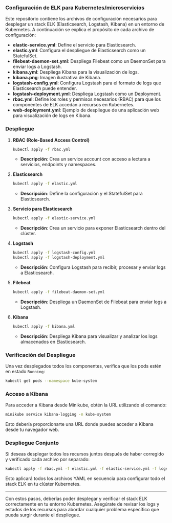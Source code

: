 ### Configuración de ELK para Kubernetes/microservicios

Este repositorio contiene los archivos de configuración necesarios para desplegar un stack ELK (Elasticsearch, Logstash, Kibana) en un entorno de Kubernetes. A continuación se explica el propósito de cada archivo de configuración:

- **elastic-service.yml**: Define el servicio para Elasticsearch.
- **elastic.yml**: Configura el despliegue de Elasticsearch como un StatefulSet.
- **filebeat-daemon-set.yml**: Despliega Filebeat como un DaemonSet para enviar logs a Logstash.
- **kibana.yml**: Despliega Kibana para la visualización de logs.
- **kibana.png**: Imagen ilustrativa de Kibana.
- **logstash-config.yml**: Configura Logstash para el formato de logs que Elasticsearch puede entender.
- **logstash-deployment.yml**: Despliega Logstash como un Deployment.
- **rbac.yml**: Define los roles y permisos necesarios (RBAC) para que los componentes de ELK accedan a recursos en Kubernetes.
- **web-deployment.yml**: Ejemplo de despliegue de una aplicación web para visualización de logs en Kibana.

### Despliegue

1. **RBAC (Role-Based Access Control)**
   
   ```bash
   kubectl apply -f rbac.yml
   ```

   - **Descripción**: Crea un service account con acceso a lectura a servicios, endpoints y namespaces.

2. **Elasticsearch**

   ```bash
   kubectl apply -f elastic.yml
   ```

   - **Descripción**: Define la configuración y el StatefulSet para Elasticsearch.

3. **Servicio para Elasticsearch**

   ```bash
   kubectl apply -f elastic-service.yml
   ```

   - **Descripción**: Crea un servicio para exponer Elasticsearch dentro del clúster.

4. **Logstash**

   ```bash
   kubectl apply -f logstash-config.yml
   kubectl apply -f logstash-deployment.yml
   ```

   - **Descripción**: Configura Logstash para recibir, procesar y enviar logs a Elasticsearch.

5. **Filebeat**

   ```bash
   kubectl apply -f filebeat-daemon-set.yml
   ```

   - **Descripción**: Despliega un DaemonSet de Filebeat para enviar logs a Logstash.

6. **Kibana**

   ```bash
   kubectl apply -f kibana.yml
   ```

   - **Descripción**: Despliega Kibana para visualizar y analizar los logs almacenados en Elasticsearch.

### Verificación del Despliegue

Una vez desplegados todos los componentes, verifica que los pods estén en estado `Running`:

```bash
kubectl get pods --namespace kube-system
```

### Acceso a Kibana

Para acceder a Kibana desde Minikube, obtén la URL utilizando el comando:

```bash
minikube service kibana-logging -n kube-system
```

Esto debería proporcionarte una URL donde puedes acceder a Kibana desde tu navegador web.

### Despliegue Conjunto

Si deseas desplegar todos los recursos juntos después de haber corregido y verificado cada archivo por separado:

```bash
kubectl apply -f rbac.yml -f elastic.yml -f elastic-service.yml -f logstash-config.yml -f logstash-deployment.yml -f filebeat-daemon-set.yml -f kibana.yml
```

Esto aplicará todos los archivos YAML en secuencia para configurar todo el stack ELK en tu clúster Kubernetes.

---

Con estos pasos, deberías poder desplegar y verificar el stack ELK correctamente en tu entorno Kubernetes. Asegúrate de revisar los logs y estados de los recursos para abordar cualquier problema específico que pueda surgir durante el despliegue.

